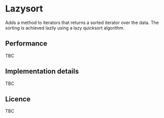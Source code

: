 # Lazysort

Adds a method to iterators that returns a sorted iterator over the data.  The sorting is achieved lazily using a lazy quicksort algorithm.

## Performance

TBC

## Implementation details

TBC

## Licence 

TBC